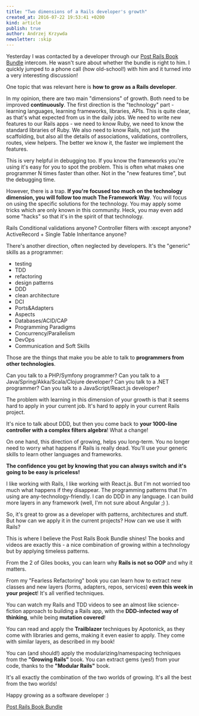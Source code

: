 ```yaml
---
title: "Two dimensions of a Rails developer's growth"
created_at: 2016-07-22 19:53:41 +0200
kind: article
publish: true
author: Andrzej Krzywda
newsletter: :skip
---
```


Yesterday I was contacted by a developer through our [Post Rails Book Bundle](http://www.railsbookbundle.com) intercom. He wasn't sure about whether the bundle is right to him. I quickly jumped to a phone call (how old-school!) with him and it turned into a very interesting discussion!

One topic that was relevant here is **how to grow as a Rails developer**. 

<!-- more -->

In my opinion, there are two main "dimensions" of growth. Both need to be improved **continuously**. The first direction is the "technology" part - learning languages, learning frameworks, libraries, APIs. This is quite clear, as that's what expected from us in the daily jobs. We need to write new features to our Rails apps - we need to know Ruby, we need to know the standard libraries of Ruby. We also need to know Rails, not just the scaffolding, but also all the details of associations, validations, controllers, routes, view helpers. The better we know it, the faster we implement the features.

This is very helpful in debugging too. If you know the frameworks you're using it's easy for you to spot the problem. This is often what makes one programmer N times faster than other. Not in the "new features time", but the debugging time. 

However, there is a trap. **If you're focused too much on the technology dimension, you will follow too much The Framework Way**. You will focus on using the specific solutions for the technology. You may apply some tricks which are only known in this community. Heck, you may even add some "hacks" so that it's  in the spirit of that technology.

Rails Conditional validations anyone?
Controller filters with :except anyone?
ActiveRecord + Single Table Inheritance anyone?

There's another direction, often neglected by developers. It's the "generic" skills as a programmer:

- testing
- TDD
- refactoring
- design patterns
- DDD
- clean architecture
- DCI
- Ports&Adapters
- Aspects
- Databases/ACID/CAP
- Programming Paradigms
- Concurrency/Parallelism
- DevOps
- Communication and Soft Skills

Those are the things that make you be able to talk to **programmers from other technologies**.
 

Can you talk to a PHP/Symfony programmer?
Can you talk to a Java/Spring/Akka/Scala/Clojure developer?
Can you talk to a .NET programmer?
Can you talk to a JavaScript/React.js developer?

The problem with learning in this dimension of your growth is that it seems hard to apply in your current job. It's hard to apply in your current Rails project.

It's nice to talk about DDD, but then you come back to **your 1000-line controller with a complex filters algebra**! What a change!

On one hand, this direction of growing, helps you long-term. You no longer need to worry what happens if Rails is really dead. You'll use your generic skills to learn other languages and frameworks.

**The confidence you get by knowing that you can always switch and it's going to be easy is priceless!**

I like working with Rails, I like working with React.js. But I'm not worried too much what happens if they disappear. The programming patterns that I'm using are any-technology-friendly. I can do DDD in any language. I can build more layers in any framework (well, I'm not sure about Angular ;) ).

So, it's great to grow as a developer with patterns, architectures and stuff. But how can we apply it in the current projects? How can we use it with Rails?

This is where I believe the Post Rails Book Bundle shines! The books and videos are exactly this - a nice combination of growing within a technology but by applying timeless patterns.

From the 2 of Giles books, you can learn why **Rails is not so OOP** and why it matters.

From my "Fearless Refactoring" book you can learn how to extract new classes and new layers (forms, adapters, repos, services) **even this week in your project**! It's all verified techniques.

You can watch my Rails and TDD videos to see an almost like science-fiction approach to building a Rails app, with the **DDD-infected way of thinking**, while being **mutation covered**!

You can read and apply the **Trailblazer** techniques by Apotonick, as they come with libraries and gems, making it even easier to apply. They come with similar layers, as described in my book!

You can (and should!) apply the modularizing/namespacing techniques from the **"Growing Rails"** book. You can extract gems (yes!) from your code, thanks to the **"Modular Rails"** book.

It's all exactly the combination of the two worlds of growing. It's all the best from the two worlds!

Happy growing as a software developer :)

[Post Rails Book Bundle](http://railsbookbundle.com)

